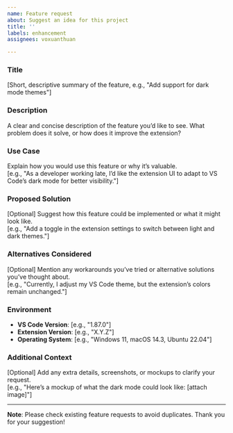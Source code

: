 ```yaml
---
name: Feature request
about: Suggest an idea for this project
title: ''
labels: enhancement
assignees: voxuanthuan

---
```


### Title
[Short, descriptive summary of the feature, e.g., "Add support for dark mode themes"]

### Description
A clear and concise description of the feature you’d like to see. What problem does it solve, or how does it improve the extension?

### Use Case
Explain how you would use this feature or why it’s valuable.  
[e.g., "As a developer working late, I’d like the extension UI to adapt to VS Code’s dark mode for better visibility."]

### Proposed Solution
[Optional] Suggest how this feature could be implemented or what it might look like.  
[e.g., "Add a toggle in the extension settings to switch between light and dark themes."]

### Alternatives Considered
[Optional] Mention any workarounds you’ve tried or alternative solutions you’ve thought about.  
[e.g., "Currently, I adjust my VS Code theme, but the extension’s colors remain unchanged."]

### Environment
- **VS Code Version**: [e.g., "1.87.0"]
- **Extension Version**: [e.g., "X.Y.Z"]
- **Operating System**: [e.g., "Windows 11, macOS 14.3, Ubuntu 22.04"]

### Additional Context
[Optional] Add any extra details, screenshots, or mockups to clarify your request.  
[e.g., "Here’s a mockup of what the dark mode could look like: [attach image]"]

---

**Note**: Please check existing feature requests to avoid duplicates. Thank you for your suggestion!
